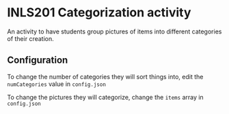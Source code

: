 # INLS201 Categorization activity

An activity to have students group pictures of items into different categories of their creation.

## Configuration

To change the number of categories they will sort things into, edit the `numCategories` value in `config.json`

To change the pictures they will categorize, change the `items` array in `config.json`
